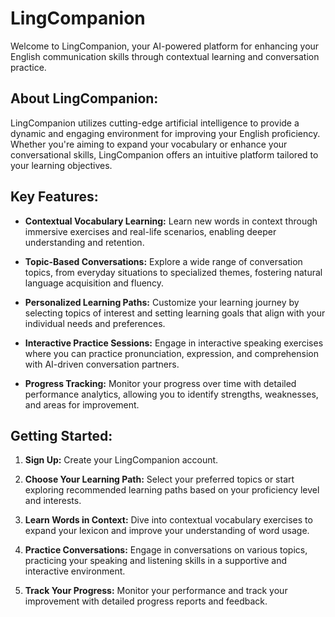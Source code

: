 # LingCompanion

Welcome to LingCompanion, your AI-powered platform for enhancing your English communication skills through contextual learning and conversation practice.

## About LingCompanion:

LingCompanion utilizes cutting-edge artificial intelligence to provide a dynamic and engaging environment for improving your English proficiency. Whether you're aiming to expand your vocabulary or enhance your conversational skills, LingCompanion offers an intuitive platform tailored to your learning objectives.

## Key Features:

- **Contextual Vocabulary Learning:** Learn new words in context through immersive exercises and real-life scenarios, enabling deeper understanding and retention.
  
- **Topic-Based Conversations:** Explore a wide range of conversation topics, from everyday situations to specialized themes, fostering natural language acquisition and fluency.
  
- **Personalized Learning Paths:** Customize your learning journey by selecting topics of interest and setting learning goals that align with your individual needs and preferences.
  
- **Interactive Practice Sessions:** Engage in interactive speaking exercises where you can practice pronunciation, expression, and comprehension with AI-driven conversation partners.
  
- **Progress Tracking:** Monitor your progress over time with detailed performance analytics, allowing you to identify strengths, weaknesses, and areas for improvement.

## Getting Started:

1. **Sign Up:** Create your LingCompanion account.
   
2. **Choose Your Learning Path:** Select your preferred topics or start exploring recommended learning paths based on your proficiency level and interests.
   
3. **Learn Words in Context:** Dive into contextual vocabulary exercises to expand your lexicon and improve your understanding of word usage.
   
4. **Practice Conversations:** Engage in conversations on various topics, practicing your speaking and listening skills in a supportive and interactive environment.
   
5. **Track Your Progress:** Monitor your performance and track your improvement with detailed progress reports and feedback.

